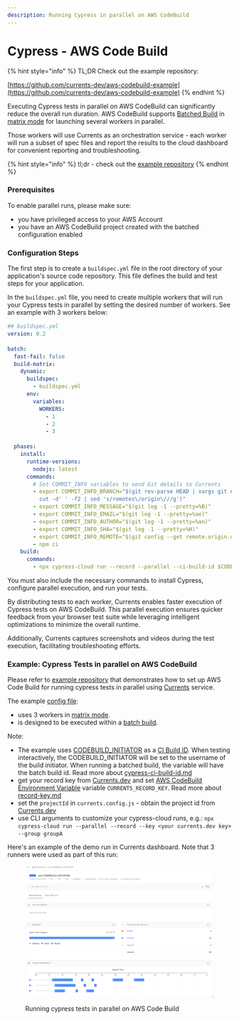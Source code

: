 ```yaml
---
description: Running Cypress in parallel on AWS CodeBuild
---
```


# Cypress - AWS Code Build

{% hint style="info" %}
TL;DR Check out the example repository:

[https://github.com/currents-dev/aws-codebuild-example](https://github.com/currents-dev/aws-codebuild-example)
{% endhint %}

Executing Cypress tests in parallel on AWS CodeBuild can significantly reduce the overall run duration. AWS CodeBuild supports [Batched Build](https://docs.aws.amazon.com/codebuild/latest/userguide/batch-build.html) in [matrix mode](https://docs.aws.amazon.com/codebuild/latest/userguide/batch-build.html#batch\_build\_matrix) for launching several workers in parallel.&#x20;

Those workers will use Currents as an orchestration service - each worker will run a subset of spec files and report the results to the cloud dashboard for convenient reporting and troubleshooting.

{% hint style="info" %}
tl;dr - check out the [example repository](https://github.com/currents-dev/aws-codebuild-example)&#x20;
{% endhint %}

### Prerequisites

To enable parallel runs, please make sure:

* you have privileged access to your AWS Account
* you have an AWS CodeBuild project created with the batched configuration enabled

### Configuration Steps

The first step is to create a `buildspec.yml` file in the root directory of your application's source code repository. This file defines the build and test steps for your application.&#x20;

In the `buildspec.yml` file, you need to create multiple workers that will run your Cypress tests in parallel by setting the desired number of workers. See an example with 3 workers below:&#x20;

```yaml
## buildspec.yml
version: 0.2

batch:
  fast-fail: false
  build-matrix:
    dynamic:
      buildspec:
        - buildspec.yml
      env:
        variables:
          WORKERS:
            - 1
            - 2
            - 3

  phases:
    install:
      runtime-versions:
        nodejs: latest
      commands:
        # Set COMMIT_INFO variables to send Git details to Currents
        - export COMMIT_INFO_BRANCH="$(git rev-parse HEAD | xargs git name-rev |
          cut -d' ' -f2 | sed 's/remotes\/origin\///g')"
        - export COMMIT_INFO_MESSAGE="$(git log -1 --pretty=%B)"
        - export COMMIT_INFO_EMAIL="$(git log -1 --pretty=%ae)"
        - export COMMIT_INFO_AUTHOR="$(git log -1 --pretty=%an)"
        - export COMMIT_INFO_SHA="$(git log -1 --pretty=%H)"
        - export COMMIT_INFO_REMOTE="$(git config --get remote.origin.url)"
        - npm ci
    build:
      commands:
        - npx cypress-cloud run --record --parallel --ci-build-id $CODEBUILD_INITIATOR
```

You must also include the necessary commands to install Cypress, configure parallel execution, and run your tests.

By distributing tests to each worker, Currents enables faster execution of Cypress tests on AWS CodeBuild. This parallel execution ensures quicker feedback from your browser test suite while leveraging intelligent optimizations to minimize the overall runtime.

Additionally, Currents captures screenshots and videos during the test execution, facilitating troubleshooting efforts.

### Example:  Cypress Tests in parallel on AWS CodeBuild

Please refer to [example repository](https://github.com/currents-dev/aws-codebuild-example) that demonstrates how to set up AWS Code Build for running cypress tests in parallel using [Currents](https://currents.dev) service.

The example [config file](https://github.com/currents-dev/aws-codebuild-example/blob/main/buildspec.yml):

* uses 3 workers in [matrix mode](https://docs.aws.amazon.com/codebuild/latest/userguide/batch-build.html#batch\_build\_matrix).&#x20;
* is designed to be executed within a [batch build](https://docs.aws.amazon.com/codebuild/latest/userguide/batch-build.html).

Note:

* The example uses [CODEBUILD\_INITIATOR](https://docs.aws.amazon.com/codebuild/latest/userguide/build-env-ref-env-vars.html) as a [CI Build ID](https://currents.dev/readme/guides/cypress-ci-build-id). When testing interactively, the CODEBUILD\_INITIATOR will be set to the username of the build initiator. When running a batched build, the variable will have the batch build id. Read more about [cypress-ci-build-id.md](../../guides/cypress-ci-build-id.md "mention")
* get your record key from [Currents.dev](https://app.currents.dev/) and set [AWS CodeBuild Environment Variable](https://docs.aws.amazon.com/codebuild/latest/userguide/change-project-console.html#change-project-console-environment) variable `CURRENTS_RECORD_KEY`. Read more about [record-key.md](../../guides/record-key.md "mention")
* set the `projectId` in `currents.config.js` - obtain the project id from [Currents.dev](https://app.currents.dev/)
* use CLI arguments to customize your cypress-cloud runs, e.g.: `npx cypress-cloud run --parallel --record --key <your currents.dev key> --group groupA`

Here's an example of the demo run in Currents dashboard. Note that 3 runners were used as part of this run:

<figure><img src="../../.gitbook/assets/Screenshot 2023-05-17 at 14.29.28.png" alt=""><figcaption><p>Running cypress tests in parallel on AWS Code Build</p></figcaption></figure>
